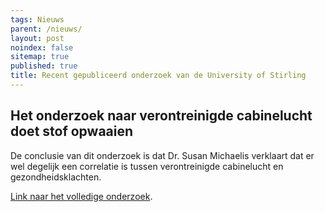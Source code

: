 ```yaml
---
tags: Nieuws
parent: /nieuws/
layout: post
noindex: false
sitemap: true
published: true
title: Recent gepubliceerd onderzoek van de University of Stirling
---
```

## Het onderzoek naar verontreinigde cabinelucht doet stof opwaaien

De conclusie van dit onderzoek is dat Dr. Susan Michaelis verklaart dat er wel degelijk een correlatie is tussen verontreinigde cabinelucht en gezondheidsklachten.

[Link naar het volledige onderzoek](http://www.euro.who.int/__data/assets/pdf_file/0019/341533/5_OriginalResearch_AerotoxicSyndrom_ENG.pdf?ua=1).
